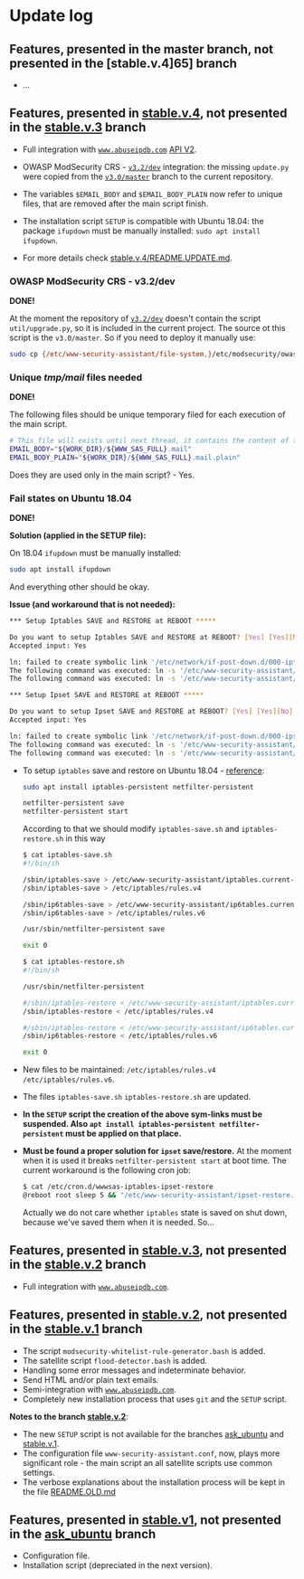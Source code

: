 # Update log

## Features, presented in the master branch, not presented in the [stable.v.4]65] branch

* ...

## Features, presented in [stable.v.4][6], not presented in the [stable.v.3][5] branch

* Full integration with [`www.abuseipdb.com`](https://www.abuseipdb.com) [API V2](https://docs.abuseipdb.com/).

* OWASP ModSecurity CRS - [`v3.2/dev`](https://github.com/SpiderLabs/owasp-modsecurity-crs) integration: the missing `update.py` were copied from the [`v3.0/master`](https://github.com/SpiderLabs/owasp-modsecurity-crs) branch to the current repository.

* The variables `$EMAIL_BODY` and `$EMAIL_BODY_PLAIN` now refer to unique files, that are removed after the main script finish.

* The installation script `SETUP` is compatible with Ubuntu 18.04: the package `ifupdown` must be manually installed: `sudo apt install ifupdown`.

* For more details check [stable.v.4/README.UPDATE.md][7].

### OWASP ModSecurity CRS - v3.2/dev

**DONE!**

At the moment the repository of [`v3.2/dev`](https://github.com/SpiderLabs/owasp-modsecurity-crs) doesn't contain the script `util/upgrade.py`, so it is included in the current project. The source ot this script is the `v3.0/master`. So if you need to deploy it manually use:

````bash
sudo cp {/etc/www-security-assistant/file-system,}/etc/modsecurity/owasp-modsecurity-crs/util/upgrade.py
````

### Unique *tmp/mail* files needed

**DONE!**

The following files should be unique temporary filed for each execution of the main script.

````bash
# This file will exists until next thread, it contains the content of the last email sent by the script
EMAIL_BODY="${WORK_DIR}/${WWW_SAS_FULL}.mail"
EMAIL_BODY_PLAIN="${WORK_DIR}/${WWW_SAS_FULL}.mail.plain"
````

Does they are used only in the main script? - Yes.

### Fail states on Ubuntu 18.04

**DONE!**

**Solution (applied in the SETUP file):**

On 18.04 `ifupdown` must be manually installed:

````bash
sudo apt install ifupdown
````

And everything other should be okay.

**Issue (and workaround that is not needed):**

  ````bash
  *** Setup Iptables SAVE and RESTORE at REBOOT *****

  Do you want to setup Iptables SAVE and RESTORE at REBOOT? [Yes] [Yes][No]:
  Accepted input: Yes

  ln: failed to create symbolic link '/etc/network/if-post-down.d/000-iptables-save': No such file or directory
  The following command was executed: ln -s '/etc/www-security-assistant/iptables-save.sh' '/etc/network/if-post-down.d/000-iptables-save'
  The following command was executed: ln -s '/etc/www-security-assistant/iptables-restore.sh' '/etc/network/if-pre-up.d/000-iptables-restore'

  *** Setup Ipset SAVE and RESTORE at REBOOT *****

  Do you want to setup Ipset SAVE and RESTORE at REBOOT? [Yes] [Yes][No]:
  Accepted input: Yes

  ln: failed to create symbolic link '/etc/network/if-post-down.d/000-ipset-save': No such file or directory
  The following command was executed: ln -s '/etc/www-security-assistant/ipset-save.sh' '/etc/network/if-post-down.d/000-ipset-save'
  The following command was executed: ln -s '/etc/www-security-assistant/ipset-restore.sh' '/etc/network/if-pre-up.d/000-ipset-restore'
  ````

* To setup `iptables` save and restore on Ubuntu 18.04 - [reference](https://askubuntu.com/a/1072948/566421):

  ````bash
  sudo apt install iptables-persistent netfilter-persistent

  netfilter-persistent save
  netfilter-persistent start
  ````

  According to that we should modify `iptables-save.sh` and `iptables-restore.sh` in this way

  ````bash
  $ cat iptables-save.sh
  #!/bin/sh

  /sbin/iptables-save > /etc/www-security-assistant/iptables.current-state.conf
  /sbin/iptables-save > /etc/iptables/rules.v4

  /sbin/ip6tables-save > /etc/www-security-assistant/ip6tables.current-state.conf
  /sbin/ip6tables-save > /etc/iptables/rules.v6

  /usr/sbin/netfilter-persistent save

  exit 0

  $ cat iptables-restore.sh
  #!/bin/sh

  /usr/sbin/netfilter-persistent

  #/sbin/iptables-restore < /etc/www-security-assistant/iptables.current-state.conf
  /sbin/iptables-restore < /etc/iptables/rules.v4

  #/sbin/iptables-restore < /etc/www-security-assistant/ip6tables.current-state.conf
  /sbin/ip6tables-restore < /etc/iptables/rules.v6

  exit 0
  ````

* New files to be maintained: `/etc/iptables/rules.v4` `/etc/iptables/rules.v6`.

* The files `iptables-save.sh` `iptables-restore.sh` are updated.

* **In the `SETUP` script the creation of the above sym-links must be suspended. Also `apt install iptables-persistent netfilter-persistent` must be applied on that place.**

* **Must be found a proper solution for `ipset` save/restore.** At the moment when it is used it breaks `netfilter-persistent start` at boot time. The current workaround is the following cron job:

  ````bash
  $ cat /etc/cron.d/wwwsas-iptables-ipset-restore
  @reboot root sleep 5 && "/etc/www-security-assistant/ipset-restore.sh" >/dev/null 2>&1 && "/etc/www-security-assistant/iptables-restore.sh" >/dev/null 2>&1
  ````

  Actually we do not care whether `iptables` state is saved on shut down, because we've saved them when it is needed. So...

## Features, presented in [stable.v.3][5], not presented in the [stable.v.2][3] branch

* Full integration with [`www.abuseipdb.com`](https://www.abuseipdb.com).

## Features, presented in [stable.v.2][3], not presented in the [stable.v.1][2] branch

* The script `modsecurity-whitelist-rule-generator.bash` is added.
* The satellite script `flood-detector.bash` is added.
* Handling some error messages and indeterminate behavior.
* Send HTML and/or plain text emails.
* Semi-integration with [`www.abuseipdb.com`](https://www.abuseipdb.com).
* Completely new installation process that uses `git` and the `SETUP` script.

**Notes to the branch [stable.v.2][3]**:

* The new `SETUP` script is not available for the branches [ask_ubuntu][1] and [stable.v.1][2].
* The configuration file `www-security-assistant.conf`, now, plays more significant role - the main script an all satellite scripts use common settings.
* The verbose explanations about the installation process will be kept in the file [README.OLD.md][4]

## Features, presented in [stable.v1][2], not presented in the [ask_ubuntu][1] branch

* Configuration file.
* Installation script (depreciated in the next version).

 [1]: https://github.com/pa4080/www-security-assistant/tree/ask_ubuntu
 [2]: https://github.com/pa4080/www-security-assistant/tree/stable.v.1
 [3]: https://github.com/pa4080/www-security-assistant/tree/stable.v.2
 [4]: https://github.com/pa4080/www-security-assistant/blob/stable.v.2/README.OLD.md
 [5]: https://github.com/pa4080/www-security-assistant/tree/stable.v.3
 [6]: https://github.com/pa4080/www-security-assistant/tree/stable.v.4
 [7]: https://github.com/pa4080/www-security-assistant/tree/stable.v.4/README.UPDATE.md

